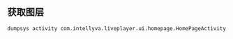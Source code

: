 ## 获取图层
```bash
dumpsys activity com.intellyva.liveplayer.ui.homepage.HomePageActivity scene -lr
```